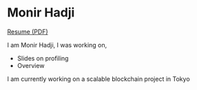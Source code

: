 # Monir Hadji

[Resume (PDF)](cv.pdf)

I am Monir Hadji, I was working on,

- Slides on profiling
- Overview

I am currently working on a scalable blockchain project in Tokyo

